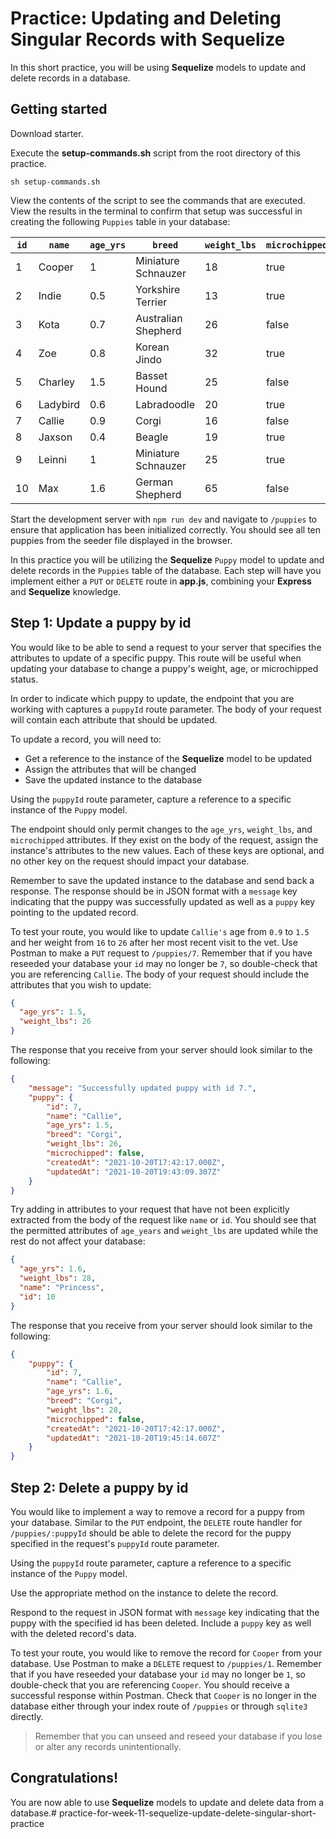 # Practice: Updating and Deleting Singular Records with Sequelize

In this short practice, you will be using **Sequelize** models to update and 
delete records in a database.

## Getting started

Download starter. 

Execute the __setup-commands.sh__ script from the root directory of this
practice. 

```shell
sh setup-commands.sh
```

View the contents of the script to see the commands that are executed. View the results in the terminal to confirm that setup was successful in creating the following `Puppies` table in your database:

| `id` | `name`   | `age_yrs` | `breed`             | `weight_lbs` | `microchipped` |
| ---- | -------- | --------- | ------------------- | ------------ | -------------- |
| 1    | Cooper   | 1         | Miniature Schnauzer | 18           | true           |
| 2    | Indie    | 0.5       | Yorkshire Terrier   | 13           | true           |
| 3    | Kota     | 0.7       | Australian Shepherd | 26           | false          |
| 4    | Zoe      | 0.8       | Korean Jindo        | 32           | true           |
| 5    | Charley  | 1.5       | Basset Hound        | 25           | false          |
| 6    | Ladybird | 0.6       | Labradoodle         | 20           | true           |
| 7    | Callie   | 0.9       | Corgi               | 16           | false          |
| 8    | Jaxson   | 0.4       | Beagle              | 19           | true           |
| 9    | Leinni   | 1         | Miniature Schnauzer | 25           | true           |
| 10   | Max      | 1.6       | German Shepherd     | 65           | false          |


Start the development server with `npm run dev` and navigate to `/puppies` to
ensure that application has been initialized correctly. You should see all ten 
puppies from the seeder file displayed in the browser.

In this practice you will be utilizing the **Sequelize** `Puppy` model to update 
and delete records in the `Puppies` table of the database. Each step will have 
you implement either a `PUT` or `DELETE` route in __app.js__, combining your 
**Express** and **Sequelize** knowledge.


## Step 1: Update a puppy by id

You would like to be able to send a request to your server that specifies the 
attributes to update of a specific puppy. This route will be useful when 
updating your database to change a puppy's weight, age, or microchipped status.

In order to indicate which puppy to update, the endpoint that you are working 
with captures a `puppyId` route parameter. The body of your request will
contain each attribute that should be updated.

To update a record, you will need to:
  * Get a reference to the instance of the **Sequelize** model to be updated
  * Assign the attributes that will be changed
  * Save the updated instance to the database

Using the `puppyId` route parameter, capture a reference to a specific instance
of the `Puppy` model.

The endpoint should only permit changes to the `age_yrs`, `weight_lbs`, and 
`microchipped` attributes. If they exist on the body of the request, assign the 
instance's attributes to the new values. Each of these keys are optional, and no 
other key on the request should impact your database.

Remember to save the updated instance to the database and send back a response. 
The response should be in JSON format with a `message` key indicating that the 
puppy was successfully updated as well as a `puppy` key pointing to the updated 
record.

To test your route, you would like to update `Callie's` age from `0.9` to `1.5` 
and her weight from `16` to `26` after her most recent visit to the vet. Use 
Postman to make a `PUT` request to `/puppies/7`. Remember that if you have 
reseeded your database your `id` may no longer be `7`, so double-check that you 
are referencing `Callie`. The body of your request should include the attributes 
that you wish to update:

```json
{
  "age_yrs": 1.5,
  "weight_lbs": 26
}
```

The response that you receive from your server should look similar to the 
following:

```json
{
    "message": "Successfully updated puppy with id 7.",
    "puppy": {
        "id": 7,
        "name": "Callie",
        "age_yrs": 1.5,
        "breed": "Corgi",
        "weight_lbs": 26,
        "microchipped": false,
        "createdAt": "2021-10-20T17:42:17.000Z",
        "updatedAt": "2021-10-20T19:43:09.307Z"
    }
}
```

Try adding in attributes to your request that have not been explicitly 
extracted from the body of the request like `name` or `id`. You should
see that the permitted attributes of `age_years` and `weight_lbs` are
updated while the rest do not affect your database:

```json
{
  "age_yrs": 1.6,
  "weight_lbs": 28,
  "name": "Princess",
  "id": 10
}
```

The response that you receive from your server should look similar to the 
following:

```json
{
    "puppy": {
        "id": 7,
        "name": "Callie",
        "age_yrs": 1.6,
        "breed": "Corgi",
        "weight_lbs": 28,
        "microchipped": false,
        "createdAt": "2021-10-20T17:42:17.000Z",
        "updatedAt": "2021-10-20T19:45:14.607Z"
    }
}
```


## Step 2: Delete a puppy by id

You would like to implement a way to remove a record for a puppy from your 
database. Similar to the `PUT` endpoint, the `DELETE` route handler for 
`/puppies/:puppyId` should be able to delete the record for the puppy specified 
in the request's `puppyId` route parameter.

Using the `puppyId` route parameter, capture a reference to a specific instance
of the `Puppy` model.

Use the appropriate method on the instance to delete the record.

Respond to the request in JSON format with `message` key indicating that the 
puppy with the specified id has been deleted. Include a `puppy` key as well with 
the deleted record's data.

To test your route, you would like to remove the record for `Cooper` from your 
database. Use Postman to make a `DELETE` request to `/puppies/1`. Remember that 
if you have reseeded your database your `id` may no longer be `1`, so 
double-check that you are referencing `Cooper`. You should receive a successful 
response within Postman. Check that `Cooper` is no longer in the database either 
through your index route of `/puppies` or through `sqlite3` directly.

> Remember that you can unseed and reseed your database if you lose or alter any 
> records unintentionally.


## Congratulations!

You are now able to use **Sequelize** models to update and delete data from a 
database.# practice-for-week-11-sequelize-update-delete-singular-short-practice
